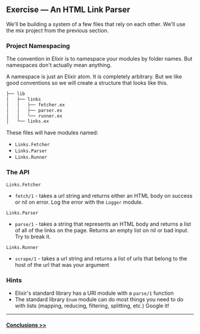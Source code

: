 ## Exercise — An HTML Link Parser

We'll be building a system of a few files that rely on each other. We'll use the mix project from the previous section.

### Project Namespacing

The convention in Elixir is to namespace your modules by folder names. But namespaces don't actually mean anything.

A namespace is just an Elixir atom. It is completely arbitrary. But we like good conventions so we will create a structure that looks like this.

```bash
├── lib
│   ├── links
│   │   ├── fetcher.ex
│   │   ├── parser.ex
│   │   └── runner.ex
│   └── links.ex
```

These files will have modules named:

- `Links.Fetcher`
- `Links.Parser`
- `Links.Runner`

### The API

`Links.Fetcher`

- `fetch/1` - takes a url string and returns either an HTML body on success or nil on error. Log the error with the `Logger` module.

`Links.Parser`

- `parse/1` - takes a string that represents an HTML body and returns a list of all of the links on the page. Returns an empty list on nil or bad input. Try to break it.

`Links.Runner`

- `scrape/1` - takes a url string and returns a list of urls that belong to the host of the url that was your argument

### Hints

- Elixir's standard library has a URI module with a `parse/1` function
- The standard library `Enum` module can do most things you need to do with lists (mapping, reducing, filtering, splitting, etc.) Google it!

---

#### [Conclusions >>](./conclusions.md)

